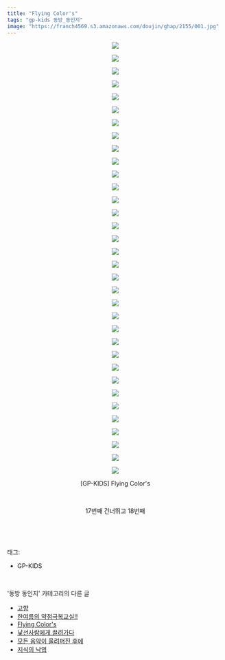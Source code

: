 ```yaml
---
title: "Flying Color's"
tags: "gp-kids 동방_동인지"
image: "https://franch4569.s3.amazonaws.com/doujin/ghap/2155/001.jpg"
---
```

<div class="article">
<p style="text-align: center; clear: none; float: none;"><img src="{{ site.imgserver2 }}/ghap/2155/001.jpg"/></p>
<p style="text-align: center; clear: none; float: none;"><img src="{{ site.imgserver2 }}/ghap/2155/002.jpg"/></p>
<p style="text-align: center; clear: none; float: none;"><img src="{{ site.imgserver2 }}/ghap/2155/003.jpg"/></p>
<p style="text-align: center; clear: none; float: none;"><img src="{{ site.imgserver2 }}/ghap/2155/004.jpg"/></p>
<p style="text-align: center; clear: none; float: none;"><img src="{{ site.imgserver2 }}/ghap/2155/005.jpg"/></p>
<p style="text-align: center; clear: none; float: none;"><img src="{{ site.imgserver2 }}/ghap/2155/006.jpg"/></p>
<p style="text-align: center; clear: none; float: none;"><img src="{{ site.imgserver2 }}/ghap/2155/007.jpg"/></p>
<p style="text-align: center; clear: none; float: none;"><img src="{{ site.imgserver2 }}/ghap/2155/008.jpg"/></p>
<p style="text-align: center; clear: none; float: none;"><img src="{{ site.imgserver2 }}/ghap/2155/009.jpg"/></p>
<p style="text-align: center; clear: none; float: none;"><img src="{{ site.imgserver2 }}/ghap/2155/010.jpg"/></p>
<p style="text-align: center; clear: none; float: none;"><img src="{{ site.imgserver2 }}/ghap/2155/011.jpg"/></p>
<p style="text-align: center; clear: none; float: none;"><img src="{{ site.imgserver2 }}/ghap/2155/012.jpg"/></p>
<p style="text-align: center; clear: none; float: none;"><img src="{{ site.imgserver2 }}/ghap/2155/013.jpg"/></p>
<p style="text-align: center; clear: none; float: none;"><img src="{{ site.imgserver2 }}/ghap/2155/014.jpg"/></p>
<p style="text-align: center; clear: none; float: none;"><img src="{{ site.imgserver2 }}/ghap/2155/015.jpg"/></p>
<p style="text-align: center; clear: none; float: none;"><img src="{{ site.imgserver2 }}/ghap/2155/016.jpg"/></p>
<p style="text-align: center; clear: none; float: none;"><img src="{{ site.imgserver2 }}/ghap/2155/017.jpg"/></p>
<p style="text-align: center; clear: none; float: none;"><img src="{{ site.imgserver2 }}/ghap/2155/018.jpg"/></p>
<p style="text-align: center; clear: none; float: none;"><img src="{{ site.imgserver2 }}/ghap/2155/019.jpg"/></p>
<p style="text-align: center; clear: none; float: none;"><img src="{{ site.imgserver2 }}/ghap/2155/020.jpg"/></p>
<p style="text-align: center; clear: none; float: none;"><img src="{{ site.imgserver2 }}/ghap/2155/021.jpg"/></p>
<p style="text-align: center; clear: none; float: none;"><img src="{{ site.imgserver2 }}/ghap/2155/022.jpg"/></p>
<p style="text-align: center; clear: none; float: none;"><img src="{{ site.imgserver2 }}/ghap/2155/023.jpg"/></p>
<p style="text-align: center; clear: none; float: none;"><img src="{{ site.imgserver2 }}/ghap/2155/024.jpg"/></p>
<p style="text-align: center; clear: none; float: none;"><img src="{{ site.imgserver2 }}/ghap/2155/025.jpg"/></p>
<p style="text-align: center; clear: none; float: none;"><img src="{{ site.imgserver2 }}/ghap/2155/026.jpg"/></p>
<p style="text-align: center; clear: none; float: none;"><img src="{{ site.imgserver2 }}/ghap/2155/027.jpg"/></p>
<p style="text-align: center; clear: none; float: none;"><img src="{{ site.imgserver2 }}/ghap/2155/028.jpg"/></p>
<p style="text-align: center; clear: none; float: none;"><img src="{{ site.imgserver2 }}/ghap/2155/029.jpg"/></p>
<p style="text-align: center; clear: none; float: none;"><img src="{{ site.imgserver2 }}/ghap/2155/030.jpg"/></p>
<p style="text-align: center; clear: none; float: none;"><img src="{{ site.imgserver2 }}/ghap/2155/031.jpg"/></p>
<p style="text-align: center; clear: none; float: none;"><img src="{{ site.imgserver2 }}/ghap/2155/032.jpg"/></p>
<p style="text-align: center; clear: none; float: none;"><img src="{{ site.imgserver2 }}/ghap/2155/033.jpg"/></p>
<p style="text-align: center; clear: none; float: none;"><img src="{{ site.imgserver2 }}/ghap/2155/034.jpg"/></p>
<p style="text-align: center; clear: none; float: none;">[GP-KIDS] Flying Color's</p>
<p style="text-align: center; clear: none; float: none;"><br/></p>
<p style="text-align: center; clear: none; float: none;">17번째 건너뛰고 18번째</p>
<p><br/></p>
</div><br/>
<div class="tagTrail">
<p>태그: </p>
<ul>
<li>GP-KIDS</li>
</ul>
</div><br/>
<div class="another">
<p>'동방 동인지' 카테고리의 다른 글</p>
<ul>
<li><a href="/ghap_2159">고향</a></li>
<li><a href="/ghap_2156">한여름의 약점극복교실!!</a></li>
<li><a href="/ghap_2155">Flying Color's</a></li>
<li><a href="/ghap_2154">낯선사람에게 끌려가다</a></li>
<li><a href="/ghap_2153">모든 음악이 울려퍼진 후에</a></li>
<li><a href="/ghap_2152">지식의 낙엽</a></li>
</ul>
</div><br/>
<div class="cb_module cb_fluid">
<div class="cb_wrt cb_profile">
</div><!-- commentList close -->
</div><br/>
